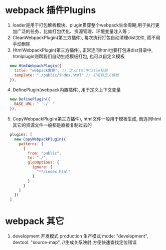 # webpack 插件Plugins

  1. loader是用于打包解析模块、plugin贯穿整个webpack生命周期,用于执行更加广泛的任务，比如打包优化、资源管理、环境变量注入等；
  2. CleanWebpackPlugin(第三方插件), 每次执行打包自动清理dist文件, 而不用手动删除
  3. HtmlWebpackPlugin(第三方插件), 正常连同html也要打包进dist目录中, htmlplugin则帮我们自动生成模板打包, 也可以自定义模板
  ```javascript
    new HtmlWebpackPlugin({
      title: "webpack案例", // 定义html中title标题
      template: "./public/index.html" // 引用自定义模板
    }),
  ```
  4. DefinePlugin(webpack内置插件), 用于定义上下文变量
  ```javascript
    new DefinePlugin({
      BASE_URL: " './' "
    }),
  ```
  5. CopyWebpackPlugin(第三方插件), html文件一般用于模板生成, 而连同html其它的资源文件一般都是直接复制过去的
  ```javascript
    plugins: [
      new CopyWebpackPlugin({
        patterns: [
          {
            from: "public",
            to: "./",
            globOptions: {
              ignore: [
                "**/index.html"
              ]
            }
          }
        ]
      })
    ]
  ```
# webpack 其它
  1. development 开发模式
    production 生产模式
    mode: "development",
    devtool: "source-map",  //生成关系映射,方便快速查找定位错误